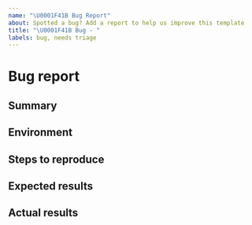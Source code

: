 ```yaml
---
name: "\U0001F41B Bug Report"
about: Spotted a bug? Add a report to help us improve this template
title: "\U0001F41B Bug - "
labels: bug, needs triage
---
```


# Bug report

## Summary

<!--
Please provide us with a brief summary of the bug, a few words will do. Providing screenshots is encouraged
-->

## Environment

<!--
Which browser/operating system did you encounter this bug in?
-->

## Steps to reproduce

<!--
Please provide us the steps for how to reproduce this bug
-->

## Expected results

<!--
What did you expect to experience?
-->

## Actual results

<!--
What did you experience instead of the above?
-->
